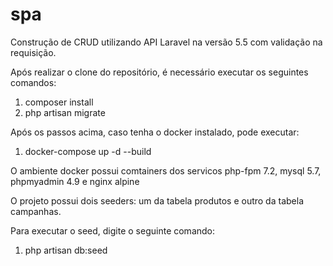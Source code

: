 # spa
Construção de CRUD utilizando API Laravel na versão 5.5 com validação na requisição.

Após realizar o clone do repositório, é necessário executar os seguintes comandos:
1. composer install
2. php artisan migrate

Após os passos acima, caso tenha o docker instalado, pode executar:
1. docker-compose up -d --build

O ambiente docker possui comtainers dos servicos php-fpm 7.2, mysql 5.7, phpmyadmin 4.9 e nginx alpine

O projeto possui dois seeders: um da tabela produtos e outro da tabela campanhas.

Para executar o seed, digite o seguinte comando:
1. php artisan db:seed
